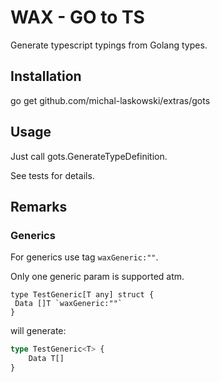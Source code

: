 # WAX - GO to TS

Generate typescript typings from Golang types.

## Installation

go get github.com/michal-laskowski/extras/gots

## Usage

Just call gots.GenerateTypeDefinition.

See tests for details.

## Remarks

### Generics

For generics use tag `waxGeneric:""`.

Only one generic param is supported atm.

```golang
type TestGeneric[T any] struct {
 Data []T `waxGeneric:""`
}
```

will generate:

```typescript
type TestGeneric<T> {
    Data T[]
}
```
